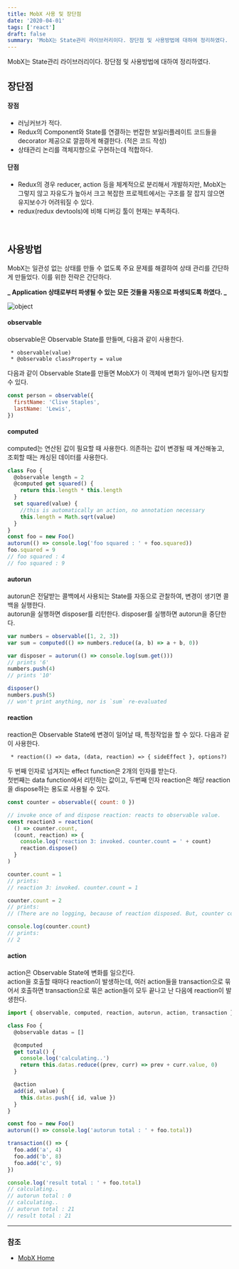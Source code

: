 ```yaml
---
title: MobX 사용 및 장단점
date: '2020-04-01'
tags: ['react']
draft: false
summary: 'MobX는 State관리 라이브러리이다. 장단점 및 사용방법에 대하여 정리하였다. '
---
```


MobX는 State관리 라이브러리이다. 장단점 및 사용방법에 대하여 정리하였다.

## 장단점

#### 장점

- 러닝커브가 적다.
- Redux의 Component와 State를 연결하는 번잡한 보일러플레이트 코드들을 decorator 제공으로 깔끔하게 해결한다. (적은 코드 작성)
- 상태관리 논리를 객체지향으로 구현하는데 적합하다.

#### 단점

- Redux의 경우 reducer, action 등을 체계적으로 분리해서 개발하지만, MobX는 그렇지 않고 자유도가 높아서 크고 복잡한 프로젝트에서는 구조를 잘 잡지 않으면 유지보수가 어려워질 수 있다.
- redux(redux devtools)에 비해 디버깅 툴이 현재는 부족하다.

<br />

## 사용방법

MobX는 일관성 없는 상태를 만들 수 없도록 주요 문제를 해결하여 상태 관리를 간단하게 만들었다. 이를 위한 전략은 간단하다.

**_ Application 상태로부터 파생될 수 있는 모든 것들을 자동으로 파생되도록 하였다. _**

![object](/static/images/mobx-flow.png 'object')

#### observable

observable은 Observable State를 만들며, 다음과 같이 사용한다.

```
 * observable(value)
 * @observable classProperty = value
```

다음과 같이 Observable State를 만들면 MobX가 이 객체에 변화가 일어나면 탐지할 수 있다.

```javascript
const person = observable({
  firstName: 'Clive Staples',
  lastName: 'Lewis',
})
```

#### computed

computed는 연산된 값이 필요할 때 사용한다. 의존하는 값이 변경될 때 계산해놓고, 조회할 때는 캐싱된 데이터를 사용한다.

```javascript
class Foo {
  @observable length = 2
  @computed get squared() {
    return this.length * this.length
  }
  set squared(value) {
    //this is automatically an action, no annotation necessary
    this.length = Math.sqrt(value)
  }
}
const foo = new Foo()
autorun(() => console.log('foo squared : ' + foo.squared))
foo.squared = 9
// foo squared : 4
// foo squared : 9
```

#### autorun

autorun은 전달받는 콜백에서 사용되는 State를 자동으로 관찰하여, 변경이 생기면 콜백을 실행한다. <br />
autorun을 실행하면 disposer를 리턴한다. disposer를 실행하면 autorun을 중단한다.

```javascript
var numbers = observable([1, 2, 3])
var sum = computed(() => numbers.reduce((a, b) => a + b, 0))

var disposer = autorun(() => console.log(sum.get()))
// prints '6'
numbers.push(4)
// prints '10'

disposer()
numbers.push(5)
// won't print anything, nor is `sum` re-evaluated
```

#### reaction

reaction은 Observable State에 변경이 일어날 때, 특정작업을 할 수 있다. 다음과 같이 사용한다.

```
 * reaction(() => data, (data, reaction) => { sideEffect }, options?)
```

두 번째 인자로 넘겨지는 effect function은 2개의 인자를 받는다. <br />
첫번째는 data function에서 리턴하는 값이고, 두번째 인자 reaction은 해당 reaction을 dispose하는 용도로 사용될 수 있다.

```javascript
const counter = observable({ count: 0 })

// invoke once of and dispose reaction: reacts to observable value.
const reaction3 = reaction(
  () => counter.count,
  (count, reaction) => {
    console.log('reaction 3: invoked. counter.count = ' + count)
    reaction.dispose()
  }
)

counter.count = 1
// prints:
// reaction 3: invoked. counter.count = 1

counter.count = 2
// prints:
// (There are no logging, because of reaction disposed. But, counter continue reaction)

console.log(counter.count)
// prints:
// 2
```

#### action

action은 Observable State에 변화를 일으킨다. <br />
action을 호출할 때마다 reaction이 발생하는데, 여러 action들을 transaction으로 묶어서 호출하면 transaction으로 묶은 action들이 모두 끝나고 난 다음에 reaction이 발생한다.

```javascript
import { observable, computed, reaction, autorun, action, transaction } from 'mobx'

class Foo {
  @observable datas = []

  @computed
  get total() {
    console.log('calculating..')
    return this.datas.reduce((prev, curr) => prev + curr.value, 0)
  }

  @action
  add(id, value) {
    this.datas.push({ id, value })
  }
}

const foo = new Foo()
autorun(() => console.log('autorun total : ' + foo.total))

transaction(() => {
  foo.add('a', 4)
  foo.add('b', 8)
  foo.add('c', 9)
})

console.log('result total : ' + foo.total)
// calculating..
// autorun total : 0
// calculating..
// autorun total : 21
// result total : 21
```

---

### 참조

- [MobX Home](https://mobx.js.org/README.html)
